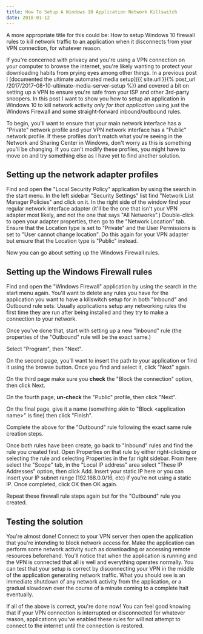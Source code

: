 ```yaml
---
title: How To Setup A Windows 10 Application Network Killswitch
date: 2018-01-12
---
```


A more appropriate title for this could be: How to setup Windows 10 firewall rules to kill network traffic to an application when it disconnects from your VPN connection, for whatever reason.

If you're concerned with privacy and you're using a VPN connection on your computer to browse the internet, you're likely wanting to protect your downloading habits from prying eyes among other things. In a previous post I [documented the ultimate automated media setup]({{ site.url }}{% post_url /2017/2017-08-10-ultimate-media-server-setup %}) and covered a bit on setting up a VPN to ensure you're safe from your ISP and other 3rd-party snoopers. In this post I want to show you how to setup an application in Windows 10 to kill network activity _only for that application_ using just the Windows Firewall and some straight-forward inbound/outbound rules.

<!-- break -->

To begin, you'll want to ensure that your main network interface has a "Private" network profile and your VPN network interface has a "Public" network profile. If these profiles don't match what you're seeing in the Network and Sharing Center in Windows, don't worry as this is something you'll be changing. If you can't modify these profiles, you might have to move on and try something else as I have yet to find another solution.

## Setting up the network adapter profiles

Find and open the "Local Security Policy" application by using the search in the start menu. In the left sidebar "Security Settings" list find "Network List Manager Policies" and click on it. In the right side of the window find your regular network interface adapter (it'll be the one that isn't your VPN adapter most likely, and not the one that says "All Networks".) Double-click to open your adapter properties, then go to the "Network Location" tab. Ensure that the Location type is set to "Private" and the User Permissions is set to "User cannot change location". Do this again for your VPN adapter but ensure that the Location type is "Public" instead.

Now you can go about setting up the Windows Firewall rules.

## Setting up the Windows Firewall rules

Find and open the "Windows Firewall" application by using the search in the start menu again. You'll want to delete any rules you have for the application you want to have a killswitch setup for in both "Inbound" and Outbound rule sets. Usually applications setup any networking rules the first time they are run after being installed and they try to make a connection to your network.

Once you've done that, start with setting up a new "Inbound" rule (the properties of the "Outbound" rule will be the exact same.)

Select "Program", then "Next".

On the second page, you'll want to insert the path to your application or find it using the browse button. Once you find and select it, click "Next" again.

On the third page make sure you **check** the "Block the connection" option, then click Next.

On the fourth page, **un-check** the "Public" profile, then click "Next".

On the final page, give it a name (something akin to "Block \<application name\>" is fine) then click "Finish".

Complete the above for the "Outbound" rule following the exact same rule creation steps.

Once both rules have been create, go back to "Inbound" rules and find the rule you created first. Open Properties on that rule by either right-clicking or selecting the rule and selecting Properties in the far right sidebar. From here select the "Scope" tab, in the "Local IP address" area select "These IP Addresses" option, then click Add. Insert your static IP here or you can insert your IP subnet range (192.168.0.0/16, etc) if you're not using a static IP. Once completed, click OK then OK again.

Repeat these firewall rule steps again but for the "Outbound" rule you created.

## Testing the solution

You're almost done! Connect to your VPN server then open the application that you're intending to block network access for. Make the application can perform some network activity such as downloading or accessing remote resources beforehand. You'll notice that when the application is running and the VPN is connected that all is well and everything operates normally. You can test that your setup is correct by disconnecting your VPN in the middle of the application generating network traffic. What you should see is an immediate shutdown of any network activity from the application, or a gradual slowdown over the course of a minute coming to a complete halt eventually.

If all of the above is correct, you're done now! You can feel good knowing that if your VPN connection is interrupted or disconnected for whatever reason, applications you've enabled these rules for will not attempt to connect to the internet until the connection is restored.
